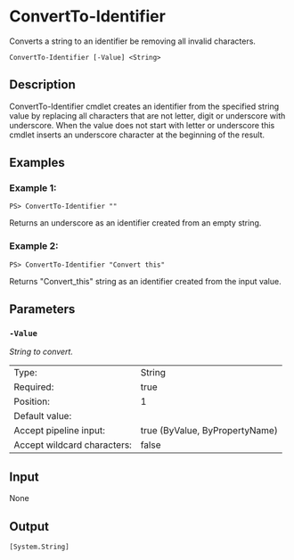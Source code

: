 # ConvertTo-Identifier

Converts a string to an identifier be removing all invalid characters.

```ConvertTo-Identifier [-Value] <String>```

## Description

ConvertTo-Identifier cmdlet creates an identifier from the specified string value by replacing all characters that are not letter, digit or underscore with underscore.
When the value does not start with letter or underscore this cmdlet inserts an underscore character at the beginning of the result.

## Examples

### Example 1:

```PS> ConvertTo-Identifier ""```

Returns an underscore as an identifier created from an empty string.

### Example 2:

```PS> ConvertTo-Identifier "Convert this"```

Returns "Convert_this" string as an identifier created from the input value.

## Parameters

### ```-Value```

*String to convert.*

<table>
  <tr><td>Type:</td><td>String</td></tr>
  <tr><td>Required:</td><td>true</td></tr>
  <tr><td>Position:</td><td>1</td></tr>
  <tr><td>Default value:</td><td></td></tr>
  <tr><td>Accept pipeline input:</td><td>true (ByValue, ByPropertyName)</td></tr>
  <tr><td>Accept wildcard characters:</td><td>false</td></tr>
</table>

## Input

None

## Output

```[System.String]```
